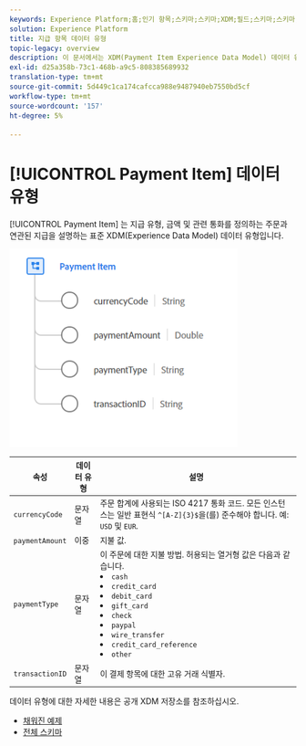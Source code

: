 ```yaml
---
keywords: Experience Platform;홈;인기 항목;스키마;스키마;XDM;필드;스키마;스키마;지불 항목;데이터 유형;데이터 유형;data-type;data type
solution: Experience Platform
title: 지급 항목 데이터 유형
topic-legacy: overview
description: 이 문서에서는 XDM(Payment Item Experience Data Model) 데이터 유형에 대한 개요를 제공합니다.
exl-id: d25a358b-73c1-468b-a9c5-808385689932
translation-type: tm+mt
source-git-commit: 5d449c1ca174cafcca988e9487940eb7550bd5cf
workflow-type: tm+mt
source-wordcount: '157'
ht-degree: 5%

---
```


# [!UICONTROL Payment Item] 데이터 유형

[!UICONTROL Payment Item] 는 지급 유형, 금액 및 관련 통화를 정의하는 주문과 연관된 지급을 설명하는 표준 XDM(Experience Data Model) 데이터 유형입니다.

<img src="../images/data-types/payment-item.PNG" width="400" /><br />

| 속성 | 데이터 유형 | 설명 |
| --- | --- | --- |
| `currencyCode` | 문자열 | 주문 합계에 사용되는 ISO 4217 통화 코드. 모든 인스턴스는 일반 표현식 `^[A-Z]{3}$`을(를) 준수해야 합니다. 예: `USD` 및 `EUR`. |
| `paymentAmount` | 이중 | 지불 값. |
| `paymentType` | 문자열 | 이 주문에 대한 지불 방법. 허용되는 열거형 값은 다음과 같습니다. <li> `cash` </li> <li> `credit_card` </li> <li> `debit_card` </li> <li> `gift_card` </li> <li> `check` </li> <li> `paypal` </li> <li> `wire_transfer` </li> <li> `credit_card_reference` </li> <li> `other` </li> |
| `transactionID` | 문자열 | 이 결제 항목에 대한 고유 거래 식별자. |

데이터 유형에 대한 자세한 내용은 공개 XDM 저장소를 참조하십시오.

* [채워진 예제](https://github.com/adobe/xdm/blob/master/components/datatypes/data/paymentitem.example.1.json)
* [전체 스키마](https://github.com/adobe/xdm/blob/master/components/datatypes/data/paymentitem.schema.json)
